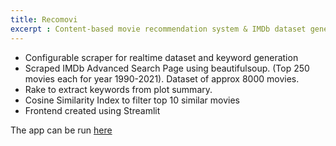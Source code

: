```yaml
---
title: Recomovi
excerpt : Content-based movie recommendation system & IMDb dataset generator written in Python
---
```

- Configurable scraper for realtime dataset and keyword generation
- Scraped IMDb Advanced Search Page using beautifulsoup. (Top 250 movies each for year 1990-2021). Dataset of approx 8000 movies.
- Rake to extract keywords from plot summary.
- Cosine Similarity Index to filter top 10 similar movies
- Frontend created using Streamlit

The app can be run [here](https://share.streamlit.io/kartikey-chauhan/recomovi)